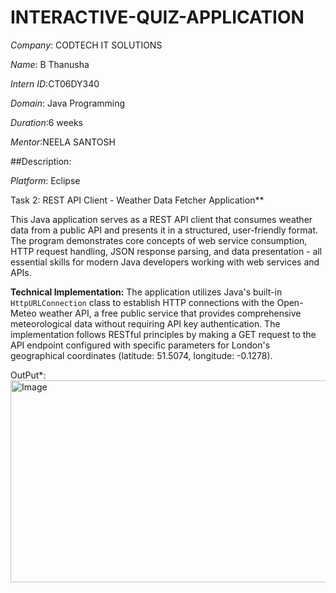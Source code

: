 # INTERACTIVE-QUIZ-APPLICATION

*Company*: CODTECH IT SOLUTIONS

*Name*: B Thanusha

*Intern ID*:CT06DY340

*Domain*: Java Programming

*Duration*:6 weeks

*Mentor*:NEELA SANTOSH

##Description:

*Platform*: Eclipse

Task 2: REST API Client - Weather Data Fetcher Application**

This Java application serves as a REST API client that consumes weather data from a public API and presents it in a structured, user-friendly format. The program demonstrates core concepts of web service consumption, HTTP request handling, JSON response parsing, and data presentation - all essential skills for modern Java developers working with web services and APIs.

**Technical Implementation:**
The application utilizes Java's built-in `HttpURLConnection` class to establish HTTP connections with the Open-Meteo weather API, a free public service that provides comprehensive meteorological data without requiring API key authentication. The implementation follows RESTful principles by making a GET request to the API endpoint configured with specific parameters for London's geographical coordinates (latitude: 51.5074, longitude: -0.1278).

OutPut*:
<img width="867" height="323" alt="Image" src="https://github.com/user-attachments/assets/6be40621-bd4f-4938-93e0-b780269f953d" />
